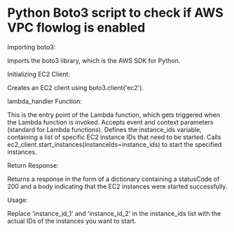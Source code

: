 # Python Boto3 script to check if AWS VPC flowlog is enabled

Importing boto3:

Imports the boto3 library, which is the AWS SDK for Python.

Initializing EC2 Client:

Creates an EC2 client using boto3.client('ec2').

lambda_handler Function:

This is the entry point of the Lambda function, which gets triggered when the Lambda function is invoked.
Accepts event and context parameters (standard for Lambda functions).
Defines the instance_ids variable, containing a list of specific EC2 instance IDs that need to be started.
Calls ec2_client.start_instances(InstanceIds=instance_ids) to start the specified instances.

Return Response:

Returns a response in the form of a dictionary containing a statusCode of 200 and a body indicating that the EC2 instances were started successfully.

Usage:

Replace 'instance_id_1' and 'instance_id_2' in the instance_ids list with the actual IDs of the instances you want to start.
